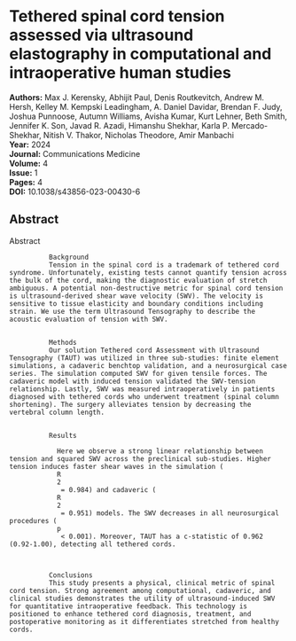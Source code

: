 # Tethered spinal cord tension assessed via ultrasound elastography in computational and intraoperative human studies

**Authors:** Max J. Kerensky, Abhijit Paul, Denis Routkevitch, Andrew M. Hersh, Kelley M. Kempski Leadingham, A. Daniel Davidar, Brendan F. Judy, Joshua Punnoose, Autumn Williams, Avisha Kumar, Kurt Lehner, Beth Smith, Jennifer K. Son, Javad R. Azadi, Himanshu Shekhar, Karla P. Mercado-Shekhar, Nitish V. Thakor, Nicholas Theodore, Amir Manbachi  
**Year:** 2024  
**Journal:** Communications Medicine  
**Volume:** 4  
**Issue:** 1  
**Pages:** 4  
**DOI:** 10.1038/s43856-023-00430-6  

## Abstract
Abstract
            
              Background
              Tension in the spinal cord is a trademark of tethered cord syndrome. Unfortunately, existing tests cannot quantify tension across the bulk of the cord, making the diagnostic evaluation of stretch ambiguous. A potential non-destructive metric for spinal cord tension is ultrasound-derived shear wave velocity (SWV). The velocity is sensitive to tissue elasticity and boundary conditions including strain. We use the term Ultrasound Tensography to describe the acoustic evaluation of tension with SWV.
            
            
              Methods
              Our solution Tethered cord Assessment with Ultrasound Tensography (TAUT) was utilized in three sub-studies: finite element simulations, a cadaveric benchtop validation, and a neurosurgical case series. The simulation computed SWV for given tensile forces. The cadaveric model with induced tension validated the SWV-tension relationship. Lastly, SWV was measured intraoperatively in patients diagnosed with tethered cords who underwent treatment (spinal column shortening). The surgery alleviates tension by decreasing the vertebral column length.
            
            
              Results
              
                Here we observe a strong linear relationship between tension and squared SWV across the preclinical sub-studies. Higher tension induces faster shear waves in the simulation (
                R
                2
                 = 0.984) and cadaveric (
                R
                2
                 = 0.951) models. The SWV decreases in all neurosurgical procedures (
                p
                 < 0.001). Moreover, TAUT has a c-statistic of 0.962 (0.92-1.00), detecting all tethered cords.
              
            
            
              Conclusions
              This study presents a physical, clinical metric of spinal cord tension. Strong agreement among computational, cadaveric, and clinical studies demonstrates the utility of ultrasound-induced SWV for quantitative intraoperative feedback. This technology is positioned to enhance tethered cord diagnosis, treatment, and postoperative monitoring as it differentiates stretched from healthy cords.

